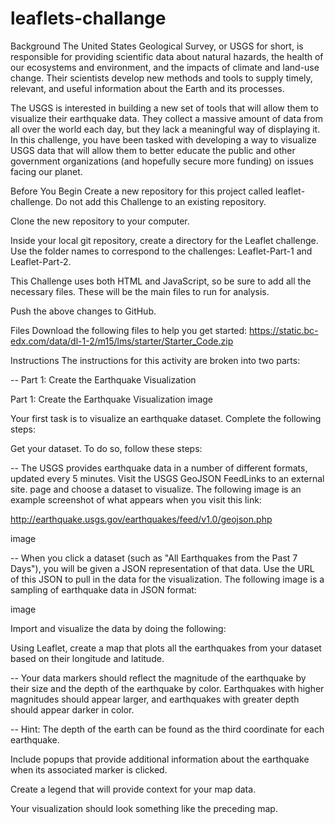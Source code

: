 # leaflets-challange

Background
The United States Geological Survey, or USGS for short, is responsible for providing scientific data about natural hazards, the health of our ecosystems and environment, and the impacts of climate and land-use change. Their scientists develop new methods and tools to supply timely, relevant, and useful information about the Earth and its processes.

The USGS is interested in building a new set of tools that will allow them to visualize their earthquake data. They collect a massive amount of data from all over the world each day, but they lack a meaningful way of displaying it. In this challenge, you have been tasked with developing a way to visualize USGS data that will allow them to better educate the public and other government organizations (and hopefully secure more funding) on issues facing our planet.

Before You Begin
Create a new repository for this project called leaflet-challenge. Do not add this Challenge to an existing repository.

Clone the new repository to your computer.

Inside your local git repository, create a directory for the Leaflet challenge. Use the folder names to correspond to the challenges: Leaflet-Part-1 and Leaflet-Part-2.

This Challenge uses both HTML and JavaScript, so be sure to add all the necessary files. These will be the main files to run for analysis.

Push the above changes to GitHub.

Files
Download the following files to help you get started: https://static.bc-edx.com/data/dl-1-2/m15/lms/starter/Starter_Code.zip

Instructions
The instructions for this activity are broken into two parts:

-- Part 1: Create the Earthquake Visualization

Part 1: Create the Earthquake Visualization
image

Your first task is to visualize an earthquake dataset. Complete the following steps:

Get your dataset. To do so, follow these steps:

-- The USGS provides earthquake data in a number of different formats, updated every 5 minutes. Visit the USGS GeoJSON FeedLinks to an external site. page and choose a dataset to visualize. The following image is an example screenshot of what appears when you visit this link:

http://earthquake.usgs.gov/earthquakes/feed/v1.0/geojson.php

image

-- When you click a dataset (such as "All Earthquakes from the Past 7 Days"), you will be given a JSON representation of that data. Use the URL of this JSON to pull in the data for the visualization. The following image is a sampling of earthquake data in JSON format:

image

Import and visualize the data by doing the following:

Using Leaflet, create a map that plots all the earthquakes from your dataset based on their longitude and latitude.

-- Your data markers should reflect the magnitude of the earthquake by their size and the depth of the earthquake by color. Earthquakes with higher magnitudes should appear larger, and earthquakes with greater depth should appear darker in color.

-- Hint: The depth of the earth can be found as the third coordinate for each earthquake.

Include popups that provide additional information about the earthquake when its associated marker is clicked.

Create a legend that will provide context for your map data.

Your visualization should look something like the preceding map.
